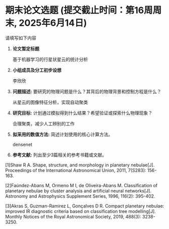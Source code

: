 # 期末论文选题 (提交截止时间：第16周周末, 2025年6月14日)

请填写如下内容

1. **论文暂定标题**
   
   基于机器学习的行星状星云的统计分析

3. **小组成员及分工初步设想**
   
   李欣欣

5. **问题描述:** 要研究的物理问题是什么？其背后的物理背景和控制方程是什么？
   
   从星云的图像特征分析，实现自动聚类

7. **研究目标:** 计划通过模拟得到什么结果？希望验证或探索什么物理现象？
   
   合理聚类，减少人工辨别的工作

9. **拟采用的数值方法:** 简述计划使用的核心计算方法。
    
   densenet

11. **参考文献:** 列出至少3篇相关的参考书籍或文献。
    
   [1]Shaw R A. Shape, structure, and morphology in planetary nebulae[J]. Proceedings of the International Astronomical Union, 2011, 7(S283): 156-163.
   
   [2]Faúndez-Abans M, Ormeno M I, de Oliveira-Abans M. Classification of planetary nebulae by cluster analysis and artificial neural networks[J]. Astronomy and Astrophysics Supplement Series, 1996, 116(2): 395-402.
   
   [3]Akras S, Guzman-Ramirez L, Gonçalves D R. Compact planetary nebulae: improved IR diagnostic criteria based on classification tree modelling[J]. Monthly Notices of the Royal Astronomical Society, 2019, 488(3): 3238-3250.
